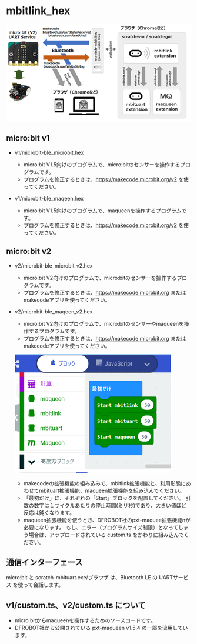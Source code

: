# mbitlink_hex

![](images/mbituart.png)

## micro:bit v1

- v1/microbit-ble_microbit.hex

	- micro:bit V1.5向けのプログラムで、micro:bitのセンサーを操作するプログラムです。
	- プログラムを修正するときは、https://makecode.microbit.org/v2 を使ってください。

- v1/microbit-ble_maqeen.hex

	- micro:bit V1.5向けのプログラムで、maqueenを操作するプログラムです。
	- プログラムを修正するときは、https://makecode.microbit.org/v2 を使ってください。

## micro:bit v2

- v2/microbit-ble_microbit_v2.hex

	- micro:bit V2向けのプログラムで、micro:bitのセンサーを操作するプログラムです。
	- プログラムを修正するときは、https://makecode.microbit.org または makecodeアプリを使ってください。

- v2/microbit-ble_maqeen_v2.hex

	- micro:bit V2向けのプログラムで、micro:bitのセンサーやmaqueenを操作するプログラムです。
	- プログラムを修正するときは、https://makecode.microbit.org または makecodeアプリを使ってください。

	![](images/makecode.png)

	- makecodeの拡張機能の組み込みで、mbitlink拡張機能と、利用形態にあわせてmbituart拡張機能、maqueen拡張機能を組み込んでください。
	- 「最初だけ」に、それぞれの「Start」ブロックを配置してください。
	引数の数字は１サイクルあたりの停止時間(ミリ秒)であり、大きい値ほど反応は鈍くなります。
	- maqueen拡張機能を使うとき、DFROBOT社のpxt-maquee拡張機能nが必要になります。
	もし、エラー（プログラムサイズ制限）となってしまう場合は、アップロードされている custom.ts をかわりに組み込んでください。


## 通信インターフェース

micro:bit と scratch-mbituart.exe/ブラウザ は、Bluetooth LE の UARTサービス を使って会話します。

## v1/custom.ts、v2/custom.ts について

- micro:bitからmaqueenを操作するためのソースコードです。
- DFROBOT社から公開されている pxt-maqueen v1.5.4 の一部を流用しています。
